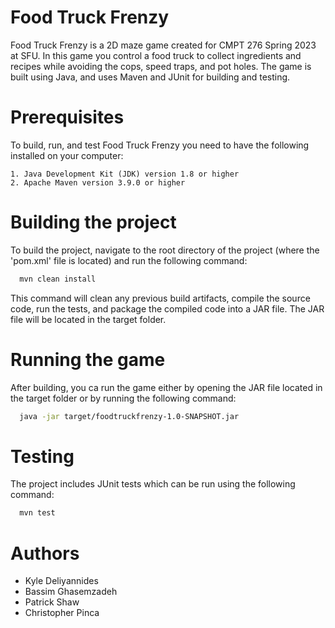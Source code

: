 
# Food Truck Frenzy

Food Truck Frenzy is a 2D maze game created for CMPT 276 Spring 2023 at SFU. In this game you control a food truck to collect ingredients and recipes while avoiding the cops, speed traps, and pot holes. The game is built using Java, and uses Maven and JUnit for building and testing.

# Prerequisites

To build, run, and test Food Truck Frenzy you need to have the following installed on your computer:

    1. Java Development Kit (JDK) version 1.8 or higher
    2. Apache Maven version 3.9.0 or higher

# Building the project

To build the project, navigate to the root directory of the project (where the 'pom.xml' file is located) and run the following command:

```bash
  mvn clean install
```

This command will clean any previous build artifacts, compile the source code, run the tests, and package the compiled code into a JAR file. The JAR file will be located in the target folder.

# Running the game

After building, you ca run the game either by opening the JAR file located in the target folder or by running the following command: 

```bash
  java -jar target/foodtruckfrenzy-1.0-SNAPSHOT.jar
```

# Testing

The project includes JUnit tests which can be run using the following command:

```bash
  mvn test
```

# Authors
 - Kyle Deliyannides
 - Bassim Ghasemzadeh
 - Patrick Shaw
 - Christopher Pinca

